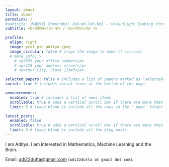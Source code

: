 ```yaml
---
layout: about
title: about
permalink: /
#subtitle: 木漏れ日 (Komorebi) [kō-mō-leh-bē] - <i>Sunlight leaking through the leaves of trees</i>
subtitle: <b>आदित्य</b> दत्ता / <b>আদিত্য</b> দত্ত

profile:
  align: right
  image: prof_pic_aditya.jpeg
  image_circular: false # crops the image to make it circular
  # more_info: >
    # <p>555 your office number</p>
    # <p>123 your address street</p>
    # <p>Your City, State 12345</p>

selected_papers: false # includes a list of papers marked as "selected={true}"
social: true # includes social icons at the bottom of the page

announcements:
  enabled: true # includes a list of news items
  scrollable: true # adds a vertical scroll bar if there are more than 3 news items
  limit: 5 # leave blank to include all the news in the `_news` folder

latest_posts:
  enabled: false
  scrollable: true # adds a vertical scroll bar if there are more than 3 new posts items
  limit: 3 # leave blank to include all the blog posts
---
```


I am Aditya. I am interested in Mathematics, Machine Learning and the Brain.

Email: [adi22dutta@gmail.com](mailto:adi22dutta@gmail.com) (`adi22dutta at gmail dot com`).
